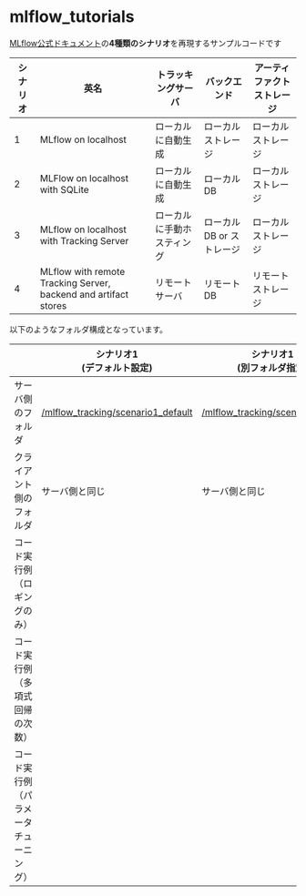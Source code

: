 # mlflow_tutorials
[MLflow公式ドキュメント](https://mlflow.org/docs/latest/tracking.html#concepts)の**4種類のシナリオ**を再現するサンプルコードです

|シナリオ|英名|トラッキングサーバ|バックエンド|アーティファクトストレージ|
|---|---|---|---|---|
|1|MLflow on localhost|ローカルに自動生成|ローカルストレージ|ローカルストレージ|
|2|MLFlow on localhost with SQLite|ローカルに自動生成|ローカルDB|ローカルストレージ|
|3|MLflow on localhost with Tracking Server|ローカルに手動ホスティング|ローカルDB or ストレージ|ローカルストレージ|
|4|MLflow with remote Tracking Server, backend and artifact stores|リモートサーバ|リモートDB|リモートストレージ|

以下のようなフォルダ構成となっています。


||シナリオ1<br>(デフォルト設定)|シナリオ1<br>(別フォルダ指定)|シナリオ2|シナリオ3|シナリオ4|
|---|---|---|---|---|---|
|サーバ側のフォルダ|[/mlflow_tracking/scenario1_default]()|[/mlflow_tracking/scenario1_local]()|[/mlflow_tracking/scenario2_sqlite]()|[/mlflow_tracking/scenario3_trackingserver/server]()|[/mlflow_tracking/scenario4_remote/server]()|
|クライアント側のフォルダ|サーバ側と同じ|サーバ側と同じ|サーバ側と同じ|[/mlflow_tracking/scenario3_trackingserver/client]()|[/mlflow_tracking/scenario4_remote/client]()|
|コード実行例<br>（ロギングのみ）|||||
|コード実行例<br>（多項式回帰の次数）|||||
|コード実行例<br>（パラメータチューニング）|||||
